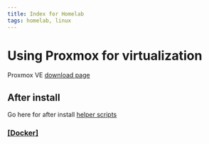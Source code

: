 ```yaml
---
title: Index for Homelab
tags: homelab, linux
---
```


# Using Proxmox for virtualization

Proxmox VE [download page](https://www.proxmox.com/en/downloads)

## After install

Go here for after install [helper scripts](https://helper-scripts.com/)

### [[Docker]](./Docker/Docker.md)



